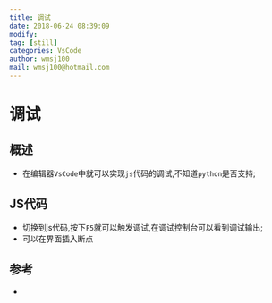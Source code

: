 ```yaml
---
title: 调试 
date: 2018-06-24 08:39:09 
modify: 
tag: [still]
categories: VsCode 
author: wmsj100
mail: wmsj100@hotmail.com
---
```


# 调试

## 概述
- 在编辑器`VsCode`中就可以实现`js`代码的调试,不知道`python`是否支持;

## JS代码
- 切换到js代码,按下`F5`就可以触发调试,在调试控制台可以看到调试输出;
- 可以在界面插入断点


## 参考
- []()
